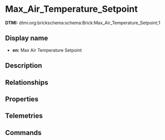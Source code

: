 # Max_Air_Temperature_Setpoint
**DTMI:** dtmi:org:brickschema:schema:Brick:Max_Air_Temperature_Setpoint;1
## Display name
- **en:** Max Air Temperature Setpoint
## Description
## Relationships
## Properties
## Telemetries
## Commands

